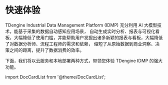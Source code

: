 # 快速体验

TDengine Industrial Data Management Platform (IDMP) 充分利用 AI 大模型技术，能基于采集的数据自动感知应用场景， 自动生成实时分析、报表与可视化看板，大幅降低了使用门槛，并能帮助用户发掘出诸多新颖的报表与看板，大幅降低了对数据分析师、流程工程师的需求和依赖， 缩短了从原始数据到商业洞察、决策之间的距离，提升了数据消费的效率。

下面，我们将以云服务和本地部署两种方式，带领您体验 TDengine IDMP 的强大功能。

import DocCardList from '@theme/DocCardList';

<DocCardList />
